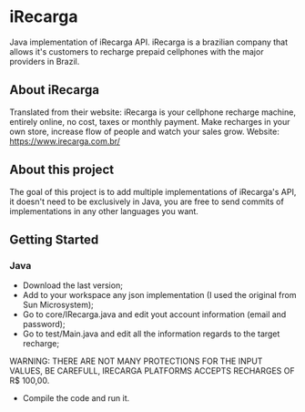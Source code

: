 # iRecarga
Java implementation of iRecarga API. iRecarga is a brazilian company that allows it's customers to recharge prepaid cellphones with the major providers in Brazil.
## About iRecarga
Translated from their website: iRecarga is your cellphone recharge machine, entirely online, no cost, taxes or monthly payment. Make recharges in your own store, increase flow of people and watch your sales grow.
Website: https://www.irecarga.com.br/
## About this project
The goal of this project is to add multiple implementations of iRecarga's API, it doesn't need to be exclusively in Java, you are free to send commits of implementations in any other languages you want.
## Getting Started
### Java
* Download the last version;
* Add to your workspace any json implementation (I used the original from Sun Microsystem);
* Go to core/IRecarga.java and edit yout account information (email and password);
* Go to test/Main.java and edit all the information regards to the target recharge;

WARNING: THERE ARE NOT MANY PROTECTIONS FOR THE INPUT VALUES, BE CAREFULL, IRECARGA PLATFORMS ACCEPTS RECHARGES OF R$ 100,00.

* Compile the code and run it.
